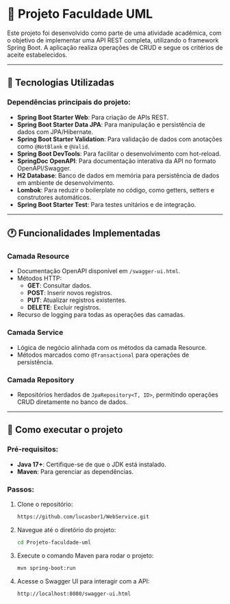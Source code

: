 # 🔧 Projeto Faculdade UML

Este projeto foi desenvolvido como parte de uma atividade acadêmica, com o objetivo de implementar uma API REST completa, utilizando o framework Spring Boot. A aplicação realiza operações de CRUD e segue os critérios de aceite estabelecidos.

---

## 🚀 Tecnologias Utilizadas

### Dependências principais do projeto:
- **Spring Boot Starter Web**: Para criação de APIs REST.
- **Spring Boot Starter Data JPA**: Para manipulação e persistência de dados com JPA/Hibernate.
- **Spring Boot Starter Validation**: Para validação de dados com anotações como `@NotBlank` e `@Valid`.
- **Spring Boot DevTools**: Para facilitar o desenvolvimento com hot-reload.
- **SpringDoc OpenAPI**: Para documentação interativa da API no formato OpenAPI/Swagger.
- **H2 Database**: Banco de dados em memória para persistência de dados em ambiente de desenvolvimento.
- **Lombok**: Para reduzir o boilerplate no código, como getters, setters e construtores automáticos.
- **Spring Boot Starter Test**: Para testes unitários e de integração.

---

## 🕐 Funcionalidades Implementadas

### Camada Resource
- Documentação OpenAPI disponível em `/swagger-ui.html`.
- Métodos HTTP:
  - **GET**: Consultar dados.
  - **POST**: Inserir novos registros.
  - **PUT**: Atualizar registros existentes.
  - **DELETE**: Excluir registros.
- Recurso de logging para todas as operações das camadas.

### Camada Service
- Lógica de negócio alinhada com os métodos da camada Resource.
- Métodos marcados como `@Transactional` para operações de persistência.

### Camada Repository
- Repositórios herdados de `JpaRepository<T, ID>`, permitindo operações CRUD diretamente no banco de dados.

---

## 🎯 Como executar o projeto

### Pré-requisitos:
- **Java 17+**: Certifique-se de que o JDK está instalado.
- **Maven**: Para gerenciar as dependências.

### Passos:
1. Clone o repositório:
   ```bash
   https://github.com/lucasbor1/WebService.git
   ```

2. Navegue até o diretório do projeto:
   ```bash
   cd Projeto-faculdade-uml
   ```

3. Execute o comando Maven para rodar o projeto:
   ```bash
   mvn spring-boot:run
   ```

4. Acesse o Swagger UI para interagir com a API:
   ```
   http://localhost:8080/swagger-ui.html
   ```


